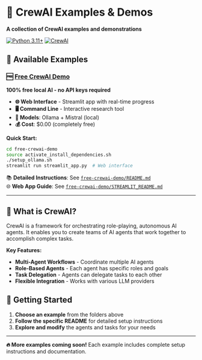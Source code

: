 # 🤖 CrewAI Examples & Demos

**A collection of CrewAI examples and demonstrations**

[![Python 3.11+](https://img.shields.io/badge/python-3.11+-blue.svg)](https://www.python.org/downloads/)
[![CrewAI](https://img.shields.io/badge/framework-CrewAI-orange.svg)](https://crewai.com/)

## 📁 Available Examples

### 🆓 [Free CrewAI Demo](./free-crewai-demo/)
**100% free local AI - no API keys required**

- **🌐 Web Interface** - Streamlit app with real-time progress
- **🖥️ Command Line** - Interactive research tool
- **🤖 Models**: Ollama + Mistral (local)
- **💰 Cost**: $0.00 (completely free)

**Quick Start:**
```bash
cd free-crewai-demo
source activate_install_dependencies.sh
./setup_ollama.sh
streamlit run streamlit_app.py  # Web interface
```

📚 **Detailed Instructions**: See [`free-crewai-demo/README.md`](./free-crewai-demo/README.md)  
🌐 **Web App Guide**: See [`free-crewai-demo/STREAMLIT_README.md`](./free-crewai-demo/STREAMLIT_README.md)

---

## 🎯 What is CrewAI?

CrewAI is a framework for orchestrating role-playing, autonomous AI agents. It enables you to create teams of AI agents that work together to accomplish complex tasks.

**Key Features:**
- **Multi-Agent Workflows** - Coordinate multiple AI agents
- **Role-Based Agents** - Each agent has specific roles and goals
- **Task Delegation** - Agents can delegate tasks to each other
- **Flexible Integration** - Works with various LLM providers

## 🚀 Getting Started

1. **Choose an example** from the folders above
2. **Follow the specific README** for detailed setup instructions
3. **Explore and modify** the agents and tasks for your needs

---

**🔥 More examples coming soon!** Each example includes complete setup instructions and documentation.
